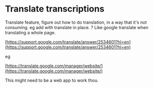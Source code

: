 # Translate transcriptions

Translate feature, figure out how to do translation, in a way that it's not consuming. eg add with translate in place. ? Like google translate when translating a whole page.

[https://support.google.com/translate/answer/2534601?hl=en](https://support.google.com/translate/answer/2534601?hl=en)

eg

[https://translate.google.com/manager/website/](https://translate.google.com/manager/website/)

This might need to be a web app to work thou.

